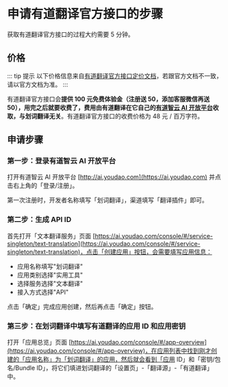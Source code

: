 # 申请有道翻译官方接口的步骤

获取有道翻译官方接口的过程大约需要 5 分钟。

## 价格

::: tip 提示
以下价格信息来自[有道翻译官方接口定价文档](http://ai.youdao.com/DOCSIRMA/html/%E8%87%AA%E7%84%B6%E8%AF%AD%E8%A8%80%E7%BF%BB%E8%AF%91/%E4%BA%A7%E5%93%81%E5%AE%9A%E4%BB%B7/%E6%96%87%E6%9C%AC%E7%BF%BB%E8%AF%91%E6%9C%8D%E5%8A%A1/%E6%96%87%E6%9C%AC%E7%BF%BB%E8%AF%91%E6%9C%8D%E5%8A%A1-%E4%BA%A7%E5%93%81%E5%AE%9A%E4%BB%B7.html)，若跟官方文档不一致，请以官方文档为准。
:::

有道翻译官方接口会**提供 100 元免费体验金（注册送 50，添加客服微信再送 50），用完之后就要收费了，费用由有道翻译在它自己的[有道智云 AI 开放平台](http://ai.youdao.com)收取，与划词翻译无关**。有道翻译官方接口的收费价格为 48 元 / 百万字符。

## 申请步骤

### 第一步：登录有道智云 AI 开放平台

打开有道智云 AI 开放平台 [http://ai.youdao.com](https://ai.youdao.com) 并点击右上角的「登录/注册」。

第一次注册时，开发者名称填写「划词翻译」，渠道填写「翻译插件」即可。

### 第二步：生成 API ID

首先打开「文本翻译服务」页面 [https://ai.youdao.com/console/#/service-singleton/text-translation](https://ai.youdao.com/console/#/service-singleton/text-translation)，点击「创建应用」按钮，会需要填写应用信息：

- 应用名称填写"划词翻译"
- 应用类别选择"实用工具"
- 选择服务选择"文本翻译"
- 接入方式选择"API"

点击「确定」完成应用创建，然后再点击「确定」按钮。

### 第三步：在划词翻译中填写有道翻译的应用 ID 和应用密钥

打开「应用总览」页面 [https://ai.youdao.com/console/#/app-overview](https://ai.youdao.com/console/#/app-overview)，在应用列表中找到刚才创建的「应用名称」为「划词翻译」的应用，然后就会看到「应用 ID」和「密钥/包名/Bundle ID」，将它们填进划词翻译的「设置页」-「翻译源」-「有道翻译」中。
